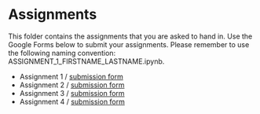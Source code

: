# Assignments

This folder contains the assignments that you are asked to hand in. Use the Google Forms below to submit your assignments. Please remember to use the following naming convention: ASSIGNMENT\_1\_FIRSTNAME\_LASTNAME.ipynb.

- Assignment 1 / [submission form](https://goo.gl/forms/0DfPcX9cLbSzLdet1)
- Assignment 2  / [submission form](https://goo.gl/forms/4OidikfRfz229WNW2)
- Assignment 3 / [submission form](https://goo.gl/forms/6iTiRiZk4z8W68UE3)
- Assignment 4 / [submission form](https://goo.gl/forms/BuUUMrHERXT4Y4Uv1)

